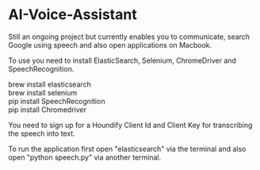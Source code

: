 # AI-Voice-Assistant
Still an ongoing project but currently enables you to communicate, search Google using speech and also open applications on Macbook.

To use you need to install ElasticSearch, Selenium, ChromeDriver and SpeechRecognition.

brew install elasticsearch</br>
brew install selenium</br>
pip install SpeechRecognition</br>
pip install Chromedriver

You need to sign up for a Houndify Client Id and Client Key for transcribing the speech into text.

To run the application first open "elasticsearch" via the terminal and also open "python speech.py" via another terminal.
